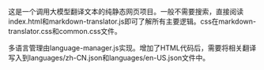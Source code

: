 这是一个调用大模型翻译文本的纯静态网页项目。一般不需要搜索，直接阅读index.html和markdown-translator.js即可了解所有主要逻辑。css在markdown-translator.css和common.css文件。

多语言管理由language-manager.js实现。增加了HTML代码后，需要将相关翻译写入到languages/zh-CN.json和languages/en-US.json文件中。
